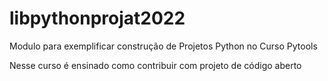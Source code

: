 # libpythonprojat2022
Modulo para exemplificar construção de Projetos Python no Curso Pytools

Nesse curso é ensinado como contribuir com projeto de código aberto